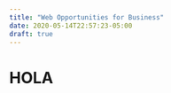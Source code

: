 ```yaml
---
title: "Web Opportunities for Business"
date: 2020-05-14T22:57:23-05:00
draft: true
---
```


# HOLA 

